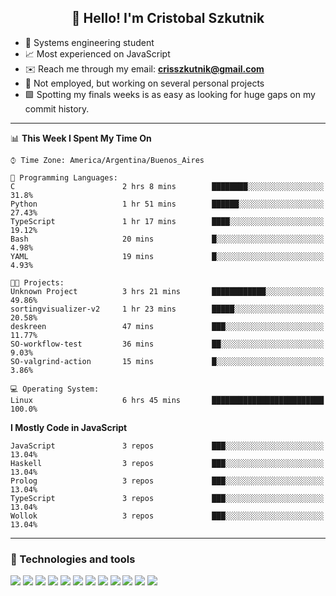 <h2 align="center">👋 Hello! I'm Cristobal Szkutnik</h2>

- 📖  Systems engineering student
- 📈  Most experienced on JavaScript
- ✉️  Reach me through my email: **crisszkutnik@gmail.com**
- 🏢  Not employed, but working on several personal projects
- 🟩  Spotting my finals weeks is as easy as looking for huge gaps on my commit history.

-------

<!--START_SECTION:waka-->
📊 **This Week I Spent My Time On** 

```text
⌚︎ Time Zone: America/Argentina/Buenos_Aires

💬 Programming Languages: 
C                        2 hrs 8 mins        ████████░░░░░░░░░░░░░░░░░   31.8% 
Python                   1 hr 51 mins        ██████░░░░░░░░░░░░░░░░░░░   27.43% 
TypeScript               1 hr 17 mins        ████░░░░░░░░░░░░░░░░░░░░░   19.12% 
Bash                     20 mins             █░░░░░░░░░░░░░░░░░░░░░░░░   4.98% 
YAML                     19 mins             █░░░░░░░░░░░░░░░░░░░░░░░░   4.93%

🐱‍💻 Projects: 
Unknown Project          3 hrs 21 mins       ████████████░░░░░░░░░░░░░   49.86% 
sortingvisualizer-v2     1 hr 23 mins        █████░░░░░░░░░░░░░░░░░░░░   20.58% 
deskreen                 47 mins             ███░░░░░░░░░░░░░░░░░░░░░░   11.77% 
SO-workflow-test         36 mins             ██░░░░░░░░░░░░░░░░░░░░░░░   9.03% 
SO-valgrind-action       15 mins             █░░░░░░░░░░░░░░░░░░░░░░░░   3.86%

💻 Operating System: 
Linux                    6 hrs 45 mins       █████████████████████████   100.0%

```

**I Mostly Code in JavaScript** 

```text
JavaScript               3 repos             ███░░░░░░░░░░░░░░░░░░░░░░   13.04% 
Haskell                  3 repos             ███░░░░░░░░░░░░░░░░░░░░░░   13.04% 
Prolog                   3 repos             ███░░░░░░░░░░░░░░░░░░░░░░   13.04% 
TypeScript               3 repos             ███░░░░░░░░░░░░░░░░░░░░░░   13.04% 
Wollok                   3 repos             ███░░░░░░░░░░░░░░░░░░░░░░   13.04%

```



<!--END_SECTION:waka-->

-------

### 🔧 Technologies and tools
<div>
  <img src="https://img.shields.io/badge/node.js%20-%2343853D.svg?&style=for-the-badge&logo=node.js&logoColor=white"/>
  <img src="https://img.shields.io/badge/javascript%20-%23323330.svg?&style=for-the-badge&logo=javascript&logoColor=%23F7DF1E"/>
  <img src="https://img.shields.io/badge/typescript%20-%23007ACC.svg?&style=for-the-badge&logo=typescript&logoColor=white"/>
  <img src="https://img.shields.io/badge/html5%20-%23E34F26.svg?&style=for-the-badge&logo=html5&logoColor=white"/>
  <img src="https://img.shields.io/badge/css3%20-%231572B6.svg?&style=for-the-badge&logo=css3&logoColor=white"/>
  <img src="https://img.shields.io/badge/c%20-%2300599C.svg?&style=for-the-badge&logo=c&logoColor=white"/>
  <img src="https://img.shields.io/badge/react%20-%2320232a.svg?&style=for-the-badge&logo=react&logoColor=%2361DAFB"/>
  <img src="https://img.shields.io/badge/express.js%20-%23404d59.svg?&style=for-the-badge"/>
  <img src="https://img.shields.io/badge/bootstrap%20-%23563D7C.svg?&style=for-the-badge&logo=bootstrap&logoColor=white"/>
  <img src="https://img.shields.io/badge/git%20-%23F05033.svg?&style=for-the-badge&logo=git&logoColor=white"/>
  <img src="https://img.shields.io/badge/heroku%20-%23430098.svg?&style=for-the-badge&logo=heroku&logoColor=white"/>
  <img src ="https://img.shields.io/badge/MongoDB-%234ea94b.svg?&style=for-the-badge&logo=mongodb&logoColor=white"/>
 </div>
